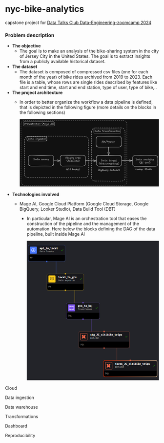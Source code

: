 # nyc-bike-analytics

capstone project for [Data Talks Club Data-Engineering-zoomcamp 2024](https://github.com/DataTalksClub/data-engineering-zoomcamp)

### Problem description

- **The objective**
  - The goal is to make an analysis of the bike-sharing system in the city of Jersey City in the United States. The goal is to extract insights from a publicly available historical dataset.
- **The dataset**
  - The dataset is composed of compressed csv files (one for each month of the year) of bike rides archived from 2019 to 2023. Each file is a table, whose rows are single rides described by features like start and end time, start and end station, type of user, type of bike,..
- **The project architecture**
  - In order to better organize the workflow a data pipeline is defined, that is depicted in the following figure (more details on the blocks in the following sections)

    ![](assets/20240412_221833_my_excalidraw_sketch_fig_1.excalidraw_dark.png)
- **Technologies involved**
  - Mage AI, Google Cloud Platform (Google Cloud Storage, Google BigQuery, Looker Studio), Data Build Tool (DBT)

    - In particular, Mage AI is an orchestration tool that eases the construction of the pipeline and the management of the automation. Here below the blocks defining the DAG of the data pipeline, built inside Mage AI

      ![](assets/20240412_223658_mage_ai_pipeline.png)

Cloud

Data ingestion

Data warehouse

Transformations

Dashboard

Reproducibility
